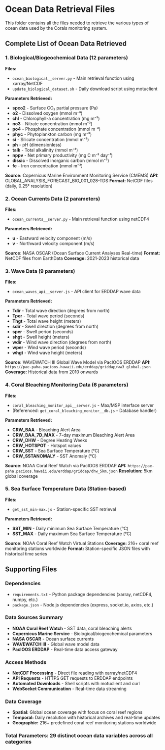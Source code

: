 # Ocean Data Retrieval Files

This folder contains all the files needed to retrieve the various types of ocean data used by the Corals monitoring system.

## Complete List of Ocean Data Retrieved

### 1. **Biological/Biogeochemical Data (12 parameters)**
**Files:**
- `ocean_biological__server.py` - Main retrieval function using xarray/NetCDF
- `update_biological_dataset.sh` - Daily download script using motuclient

**Parameters Retrieved:**
- **spco2** - Surface CO₂ partial pressure (Pa)
- **o2** - Dissolved oxygen (mmol m⁻³)
- **chl** - Chlorophyll-a concentration (mg m⁻³)
- **no3** - Nitrate concentration (mmol m⁻³)
- **po4** - Phosphate concentration (mmol m⁻³)
- **phyc** - Phytoplankton carbon (mg m⁻³)
- **si** - Silicate concentration (mmol m⁻³)
- **ph** - pH (dimensionless)
- **talk** - Total alkalinity (mmol m⁻³)
- **nppv** - Net primary productivity (mg C m⁻² day⁻¹)
- **dissic** - Dissolved inorganic carbon (mmol m⁻³)
- **fe** - Iron concentration (mmol m⁻³)

**Source:** Copernicus Marine Environment Monitoring Service (CMEMS)
**API:** GLOBAL_ANALYSIS_FORECAST_BIO_001_028-TDS
**Format:** NetCDF files (daily, 0.25° resolution)

### 2. **Ocean Currents Data (2 parameters)**
**Files:**
- `ocean_currents__server.py` - Main retrieval function using netCDF4

**Parameters Retrieved:**
- **u** - Eastward velocity component (m/s)
- **v** - Northward velocity component (m/s)

**Source:** NASA OSCAR (Ocean Surface Current Analyses Real-time)
**Format:** NetCDF files from EarthData
**Coverage:** 2021-2023 historical data

### 3. **Wave Data (9 parameters)**
**Files:**
- `ocean_waves_api__server.js` - API client for ERDDAP wave data

**Parameters Retrieved:**
- **Tdir** - Total wave direction (degrees from north)
- **Tper** - Total wave period (seconds)
- **Thgt** - Total wave height (meters)
- **sdir** - Swell direction (degrees from north)
- **sper** - Swell period (seconds)
- **shgt** - Swell height (meters)
- **wdir** - Wind wave direction (degrees from north)
- **wper** - Wind wave period (seconds)
- **whgt** - Wind wave height (meters)

**Source:** WAVEWATCH III Global Wave Model via PacIOOS ERDDAP
**API:** `https://pae-paha.pacioos.hawaii.edu/erddap/griddap/ww3_global.json`
**Coverage:** Historical data from 2010 onwards

### 4. **Coral Bleaching Monitoring Data (6 parameters)**
**Files:**
- `coral_bleaching_monitor_api__server.js` - Max/MSP interface server
- (Referenced: `get_coral_bleaching_monitor__db.js` - Database handler)

**Parameters Retrieved:**
- **CRW_BAA** - Bleaching Alert Area
- **CRW_BAA_7D_MAX** - 7-day maximum Bleaching Alert Area
- **CRW_DHW** - Degree Heating Weeks
- **CRW_HOTSPOT** - Hotspot values
- **CRW_SST** - Sea Surface Temperature (°C)
- **CRW_SSTANOMALY** - SST Anomaly (°C)

**Source:** NOAA Coral Reef Watch via PacIOOS ERDDAP
**API:** `https://pae-paha.pacioos.hawaii.edu/erddap/griddap/dhw_5km.json`
**Resolution:** 5km global coverage

### 5. **Sea Surface Temperature Data (Station-based)**
**Files:**
- `get_sst_min-max.js` - Station-specific SST retrieval

**Parameters Retrieved:**
- **SST_MIN** - Daily minimum Sea Surface Temperature (°C)
- **SST_MAX** - Daily maximum Sea Surface Temperature (°C)

**Source:** NOAA Coral Reef Watch Virtual Stations
**Coverage:** 216+ coral reef monitoring stations worldwide
**Format:** Station-specific JSON files with historical time series

## Supporting Files

### Dependencies
- `requirements.txt` - Python package dependencies (xarray, netCDF4, numpy, etc.)
- `package.json` - Node.js dependencies (express, socket.io, axios, etc.)

### Data Sources Summary
- **NOAA Coral Reef Watch** - SST data, coral bleaching alerts
- **Copernicus Marine Service** - Biological/biogeochemical parameters
- **NASA OSCAR** - Ocean surface currents
- **WAVEWATCH III** - Global wave model data
- **PacIOOS ERDDAP** - Real-time data access gateway

### Access Methods
- **NetCDF Processing** - Direct file reading with xarray/netCDF4
- **API Requests** - HTTPS GET requests to ERDDAP endpoints
- **Automated Downloads** - Shell scripts with motuclient and curl
- **WebSocket Communication** - Real-time data streaming

### Data Coverage
- **Spatial:** Global ocean coverage with focus on coral reef regions
- **Temporal:** Daily resolution with historical archives and real-time updates
- **Geographic:** 216+ predefined coral reef monitoring stations worldwide

### Total Parameters: 29 distinct ocean data variables across all categories